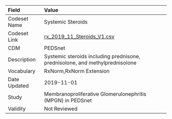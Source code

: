 |Field        |Value                                                                        |
|:------------|:----------------------------------------------------------------------------|
|Codeset Name |Systemic Steroids                                                            |
|Codeset Link |[rx_2019_11_Steroids_V1.csv](https://github.com/PEDSnet/Variable-Dictionary/blob/main/drugs/rx_2019_11_Steroids_V1.csv)|
|CDM          |PEDSnet                                                                      |
|Description  |Systemic steroids including prednisone, prednisolone, and methylprednisolone |
|Vocabulary   |RxNorm,RxNorm Extension                                                      |
|Date Updated |2019-11-01                                                                   |
|Study        |Membranoproliferative Glomerulonephritis (MPGN) in PEDSnet                   |
|Validity     |Not Reviewed                                                                 |
